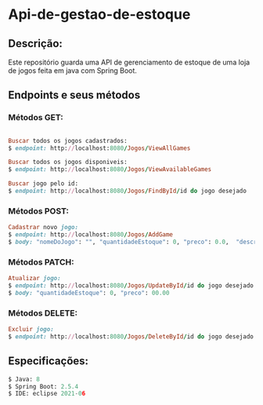 <h1>Api-de-gestao-de-estoque</h1>

<h2>Descrição:</h2>

Este repositório guarda uma API de gerenciamento de estoque de uma loja de jogos feita em java com Spring Boot.

<h2>Endpoints e seus métodos</h2>

<h3>Métodos GET:</h3>

```Ruby

Buscar todos os jogos cadastrados:
$ endpoint: http://localhost:8080/Jogos/ViewAllGames

Buscar todos os jogos disponiveis:
$ endpoint: http://localhost:8080/Jogos/ViewAvailableGames

Buscar jogo pelo id:
$ endpoint: http://localhost:8080/Jogos/FindById/id do jogo desejado

```

<h3>Métodos POST:</h3>

```Ruby                          
Cadastrar novo jogo:                   
$ endpoint: http://localhost:8080/Jogos/AddGame
$ body: "nomeDoJogo": "", "quantidadeEstoque": 0, "preco": 0.0,  "descricao": ""

```

<h3>Métodos PATCH:</h3>

```Ruby                                 
Atualizar jogo:                   
$ endpoint: http://localhost:8080/Jogos/UpdateById/id do jogo desejado
$ body: "quantidadeEstoque": 0, "preco": 00.00

```

<h3>Métodos DELETE:</h3>

```Ruby                                 
Excluir jogo:                   
$ endpoint: http://localhost:8080/Jogos/DeleteById/id do jogo desejado
```

<h2>Especificações:</h2>

```python                                 
$ Java: 8
$ Spring Boot: 2.5.4
$ IDE: eclipse 2021-06

```
